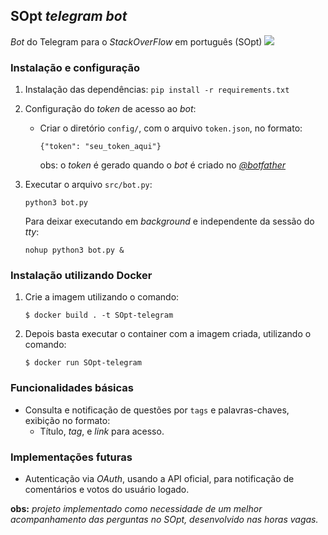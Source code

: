
## SOpt *telegram bot*
*Bot* do Telegram para o *StackOverFlow* em português (SOpt) ![](https://travis-ci.org/edsoncelio/SOpt-telegram-bot.svg?branch=master) 

### Instalação e configuração
1. Instalação das dependências:
`pip install -r requirements.txt`

2. Configuração do *token* de acesso ao *bot*:
	* Criar o diretório `config/`, com o arquivo `token.json`, no formato:
	
	    `{"token": "seu_token_aqui"}`
    
         obs: o *token* é gerado quando o *bot* é criado no [*@botfather*](https://telegram.me/BotFather)
3.  Executar o arquivo `src/bot.py`:
                
     `python3 bot.py`
     
     Para deixar executando em *background* e independente da sessão do *tty*:

     `nohup python3 bot.py &`

### Instalação utilizando Docker
1. Crie a imagem utilizando o comando:
    ```shell
    $ docker build . -t SOpt-telegram
    ```
2. Depois basta executar o container com a imagem criada, utilizando o comando:
    ```shell
    $ docker run SOpt-telegram
    ```

### Funcionalidades básicas
* Consulta  e notificação de questões por `tags` e palavras-chaves, exibição no formato:
	* Título, *tag*, e *link* para acesso.

### Implementações futuras
* Autenticação via *OAuth*, usando a API oficial, para notificação de comentários e votos do usuário logado.

**obs:** *projeto implementado como necessidade de um melhor acompanhamento das perguntas no SOpt, desenvolvido nas horas vagas.*
